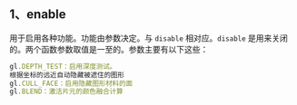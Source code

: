 ## 1、enable
用于启用各种功能。功能由参数决定。与 `disable` 相对应。`disable` 是用来关闭的。两个函数参数取值是一至的。参数主要有以下这些：
```js
gl.DEPTH_TEST：启用深度测试。
根据坐标的远近自动隐藏被遮住的图形
gl.CULL_FACE：启用隐藏图形材料的面
gl.BLEND：激活片元的颜色融合计算
```